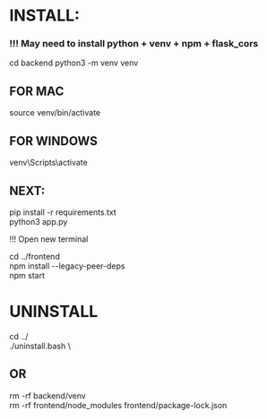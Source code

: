 # INSTALL:

### !!! May need to install python + venv + npm + flask_cors

cd backend
python3 -m venv venv

## FOR MAC
source venv/bin/activate
## FOR WINDOWS
venv\Scripts\activate

## NEXT:
pip install -r requirements.txt \
python3 app.py

!!! Open new terminal 

cd ../frontend \
npm install --legacy-peer-deps \
npm start

# UNINSTALL

cd ../ \
./uninstall.bash \

## OR 

rm -rf backend/venv \
rm -rf frontend/node_modules frontend/package-lock.json